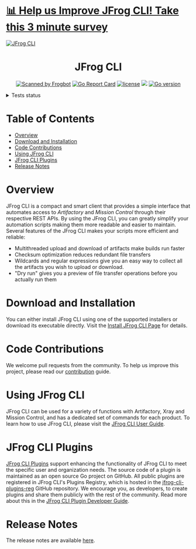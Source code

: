 # [📊 Help us Improve JFrog CLI! Take this 3 minute survey](https://www.surveymonkey.com/r/JFCLIGTB)

[![JFrog CLI](images/jfrog-cli-intro.png)](https://github.com/jfrog/jfrog-cli)

<div align="center">

# JFrog CLI

[![Scanned by Frogbot](https://raw.github.com/jfrog/frogbot/master/images/frogbot-badge.svg)](https://github.com/jfrog/frogbot#readme)
[![Go Report Card](https://goreportcard.com/badge/github.com/jfrog/jfrog-cli)](https://goreportcard.com/report/github.com/jfrog/jfrog-cli)
[![license](https://img.shields.io/badge/License-Apache_2.0-blue.svg?style=flat)](https://raw.githubusercontent.com/jfrog/jfrog-cli/master/LICENSE) [![](https://img.shields.io/badge/Docs-%F0%9F%93%96-blue)](https://docs.jfrog-applications.jfrog.io/jfrog-applications/jfrog-cli)
[![Go version](https://img.shields.io/github/go-mod/go-version/jfrog/jfrog-cli)](https://tip.golang.org/doc/go1.24)

</div>

<details>
    <summary>Tests status</summary>
    <table>
        <tr>
            <th></th>
            <th width="100">MASTER</th>
        </tr>
        <div align="center">
            <tr>
                <td><img src="./images/artifactory.png" alt="artifactory"> Artifactory</td>
                <td>
                    <a href="https://github.com/jfrog/jfrog-cli/actions/workflows/artifactoryTests.yml?query=branch%3Amaster">
                        <img src="https://github.com/jfrog/jfrog-cli/actions/workflows/artifactoryTests.yml/badge.svg?branch=master" alt="">
                    </a>
                </td>
            </tr>
            <tr>
                <td><img src="./images/xray.png" alt="xray"> Xray</td>
                <td>
                    <a href="https://github.com/jfrog/jfrog-cli/actions/workflows/xrayTests.yml?query=branch%3Amaster">
                        <img src="https://github.com/jfrog/jfrog-cli/actions/workflows/xrayTests.yml/badge.svg?branch=master" alt="">
                    </a>
                </td>
            </tr>
            <tr>
                <td><img src="./images/distribution.png" alt="distribution"> Distribution</td>
                <td>
                    <a href="https://github.com/jfrog/jfrog-cli/actions/workflows/distributionTests.yml?query=branch%3Amaster">
                        <img src="https://github.com/jfrog/jfrog-cli/actions/workflows/distributionTests.yml/badge.svg?branch=master" alt="">
                    </a>
                </td>
            </tr>
            <tr>
                <td><img src="./images/access.png" alt="access"> Access</td>
                <td>
                    <a href="https://github.com/jfrog/jfrog-cli/actions/workflows/accessTests.yml?query=branch%3Amaster">
                        <img src="https://github.com/jfrog/jfrog-cli/actions/workflows/accessTests.yml/badge.svg?branch=master" alt="">
                    </a>
                </td>
            </tr>
            <tr>
                <td><img src="./images/maven.png" alt="maven"> Maven</td>
                <td>
                    <a href="https://github.com/jfrog/jfrog-cli/actions/workflows/mavenTests.yml?query=branch%3Amaster">
                        <img src="https://github.com/jfrog/jfrog-cli/actions/workflows/mavenTests.yml/badge.svg?branch=master" alt="">
                    </a>
                </td>
            </tr>
            <tr>
                <td><img src="./images/gradle.png" alt="gradle"> Gradle</td>
                <td>
                    <a href="https://github.com/jfrog/jfrog-cli/actions/workflows/gradleTests.yml?query=branch%3Amaster">
                        <img src="https://github.com/jfrog/jfrog-cli/actions/workflows/gradleTests.yml/badge.svg?branch=master" alt="">
                    </a>
                </td>
            </tr>
            <tr>
                <td><img src="./images/npm.png" alt="npm"> npm</td>
                <td>
                    <a href="https://github.com/jfrog/jfrog-cli/actions/workflows/npmTests.yml?query=branch%3Amaster">
                        <img src="https://github.com/jfrog/jfrog-cli/actions/workflows/npmTests.yml/badge.svg?branch=master" alt="">
                    </a>
                </td>
            </tr>
            <tr>
                <td><img src="./images/docker.png" alt="docker"> Docker</td>
                <td>
                    <a href="https://github.com/jfrog/jfrog-cli/actions/workflows/dockerTests.yml?query=branch%3Amaster">
                        <img src="https://github.com/jfrog/jfrog-cli/actions/workflows/dockerTests.yml/badge.svg?branch=master" alt="">
                    </a>
                </td>
            </tr>
            <tr>
               <td><img src="./images/podman.png" alt="podman"> Podman</td>
               <td>
                  <a href="https://github.com/jfrog/jfrog-cli/actions/workflows/podmanTests.yml?query=branch%3Amaster">
                     <img src="https://github.com/jfrog/jfrog-cli/actions/workflows/podmanTests.yml/badge.svg?branch=master" alt="">
                  </a>
               </td>
            </tr>
            <tr>
                <td><img src="./images/nuget.png" alt="nuget"> NuGet</td>
                <td>
                    <a href="https://github.com/jfrog/jfrog-cli/actions/workflows/nugetTests.yml?query=branch%3Amaster">
                        <img src="https://github.com/jfrog/jfrog-cli/actions/workflows/nugetTests.yml/badge.svg?branch=master" alt="">
                    </a>
                </td>
            </tr>
            <tr>
                <td><img src="./images/python.png" alt="python"> Python</td>
                <td>
                    <a href="https://github.com/jfrog/jfrog-cli/actions/workflows/pythonTests.yml?query=branch%3Amaster">
                        <img src="https://github.com/jfrog/jfrog-cli/actions/workflows/pythonTests.yml/badge.svg?branch=master" alt="">
                    </a>
                </td>
            </tr>
            <tr>
                <td><img src="./images/go.png" alt="go"> Go</td>
                <td>
                    <a href="https://github.com/jfrog/jfrog-cli/actions/workflows/goTests.yml?query=branch%3Amaster">
                        <img src="https://github.com/jfrog/jfrog-cli/actions/workflows/goTests.yml/badge.svg?branch=master" alt="">
                    </a>
                </td>
            </tr>
            <tr>
                <td> 📃 Scripts</td>
                <td>
                    <a href="https://github.com/jfrog/jfrog-cli/actions/workflows/scriptTests.yml?query=branch%3Amaster">
                        <img src="https://github.com/jfrog/jfrog-cli/actions/workflows/goTests.yml/badge.svg?branch=master" alt="">
                    </a>
                </td>
            </tr>
            <tr>
                <td>📊 Code Analysis</td>
                <td>
                    <a href="https://github.com/jfrog/jfrog-cli/actions/workflows/analysis.yml?query=branch%3Amaster">
                        <img src="https://github.com/jfrog/jfrog-cli/actions/workflows/analysis.yml/badge.svg?branch=master" alt="">
                    </a>
                </td>
            </tr>
            <tr>
                <td>🔌 Plugins</td>
                <td>
                    <a href="https://github.com/jfrog/jfrog-cli/actions/workflows/pluginsTests.yml?query=branch%3Amaster">
                        <img src="https://github.com/jfrog/jfrog-cli/actions/workflows/pluginsTests.yml/badge.svg?branch=master" alt="">
                    </a>
                </td>
            </tr>
            <tr>
                <td>☁️ Transfer To Cloud</td>
                <td>
                    <a href="https://github.com/jfrog/jfrog-cli/actions/workflows/transferTests.yml?query=branch%3Amaster">
                        <img src="https://github.com/jfrog/jfrog-cli/actions/workflows/transferTests.yml/badge.svg?branch=master" alt="">
                    </a>
                </td>
            </tr>
        </div>
    </table>
</details>

# Table of Contents

- [Overview](#overview)
- [Download and Installation](#download-and-installation)
- [Code Contributions](#code-contributions)
- [Using JFrog CLI](#using-jfrog-cli)
- [JFrog CLI Plugins](#jfrog-cli-plugins)
- [Release Notes](#release-notes)

# Overview

JFrog CLI is a compact and smart client that provides a simple interface that automates access to _Artifactory_ and
_Mission Control_ through their respective REST APIs.
By using the JFrog CLI, you can greatly simplify your automation scripts making them more readable and easier to
maintain.
Several features of the JFrog CLI makes your scripts more efficient and reliable:

- Multithreaded upload and download of artifacts make builds run faster
- Checksum optimization reduces redundant file transfers
- Wildcards and regular expressions give you an easy way to collect all the artifacts you wish to upload or download.
- "Dry run" gives you a preview of file transfer operations before you actually run them

# Download and Installation

You can either install JFrog CLI using one of the supported installers or download its executable directly. Visit
the [Install JFrog CLI Page](https://jfrog.com/getcli/) for details.

# Code Contributions

We welcome pull requests from the community. To help us improve this project, please read our [contribution](CONTRIBUTING.md) guide.

# Using JFrog CLI

JFrog CLI can be used for a variety of functions with Artifactory, Xray and Mission Control,
and has a dedicated set of commands for each product.
To learn how to use JFrog CLI, please visit
the [JFrog CLI User Guide](https://jfrog.com/help/r/jfrog-cli).

# JFrog CLI Plugins

[JFrog CLI Plugins](https://docs.jfrog-applications.jfrog.io/jfrog-applications/jfrog-cli/cli-plugins) support enhancing the functionality of JFrog CLI to meet the specific user and organization needs. The
source code of a plugin is maintained as an open source Go project on GitHub. All public plugins are registered in JFrog
CLI's Plugins Registry, which is hosted in the [jfrog-cli-plugins-reg](https://github.com/jfrog/jfrog-cli-plugins-reg)
GitHub repository. We encourage you, as developers, to create plugins and share them publicly with the rest of the
community. Read more about this in the [JFrog CLI Plugin Developer Guide](https://docs.jfrog-applications.jfrog.io/jfrog-applications/jfrog-cli/cli-plugins/developer-guide).

# Release Notes

The release notes are available [here](https://github.com/jfrog/jfrog-cli/releases).
